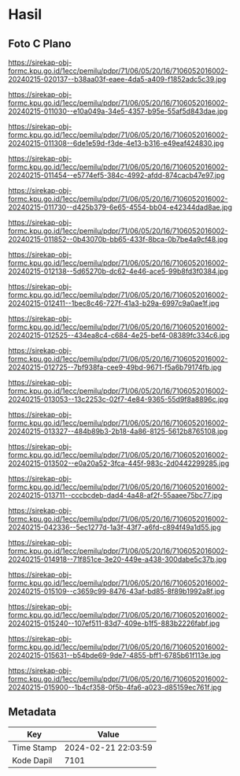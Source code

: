 # Hasil

## Foto C Plano

https://sirekap-obj-formc.kpu.go.id/1ecc/pemilu/pdpr/71/06/05/20/16/7106052016002-20240215-020137--b38aa03f-eaee-4da5-a409-f1852adc5c39.jpg

https://sirekap-obj-formc.kpu.go.id/1ecc/pemilu/pdpr/71/06/05/20/16/7106052016002-20240215-011030--e10a049a-34e5-4357-b95e-55af5d843dae.jpg

https://sirekap-obj-formc.kpu.go.id/1ecc/pemilu/pdpr/71/06/05/20/16/7106052016002-20240215-011308--6de1e59d-f3de-4e13-b316-e49eaf424830.jpg

https://sirekap-obj-formc.kpu.go.id/1ecc/pemilu/pdpr/71/06/05/20/16/7106052016002-20240215-011454--e5774ef5-384c-4992-afdd-874cacb47e97.jpg

https://sirekap-obj-formc.kpu.go.id/1ecc/pemilu/pdpr/71/06/05/20/16/7106052016002-20240215-011730--d425b379-6e65-4554-bb04-e42344dad8ae.jpg

https://sirekap-obj-formc.kpu.go.id/1ecc/pemilu/pdpr/71/06/05/20/16/7106052016002-20240215-011852--0b43070b-bb65-433f-8bca-0b7be4a9cf48.jpg

https://sirekap-obj-formc.kpu.go.id/1ecc/pemilu/pdpr/71/06/05/20/16/7106052016002-20240215-012138--5d65270b-dc62-4e46-ace5-99b8fd3f0384.jpg

https://sirekap-obj-formc.kpu.go.id/1ecc/pemilu/pdpr/71/06/05/20/16/7106052016002-20240215-012411--1bec8c46-727f-41a3-b29a-6997c9a0ae1f.jpg

https://sirekap-obj-formc.kpu.go.id/1ecc/pemilu/pdpr/71/06/05/20/16/7106052016002-20240215-012525--434ea8c4-c684-4e25-bef4-08389fc334c6.jpg

https://sirekap-obj-formc.kpu.go.id/1ecc/pemilu/pdpr/71/06/05/20/16/7106052016002-20240215-012725--7bf938fa-cee9-49bd-9671-f5a6b79174fb.jpg

https://sirekap-obj-formc.kpu.go.id/1ecc/pemilu/pdpr/71/06/05/20/16/7106052016002-20240215-013053--13c2253c-02f7-4e84-9365-55d9f8a8896c.jpg

https://sirekap-obj-formc.kpu.go.id/1ecc/pemilu/pdpr/71/06/05/20/16/7106052016002-20240215-013327--484b89b3-2b18-4a86-8125-5612b8765108.jpg

https://sirekap-obj-formc.kpu.go.id/1ecc/pemilu/pdpr/71/06/05/20/16/7106052016002-20240215-013502--e0a20a52-3fca-445f-983c-2d0442299285.jpg

https://sirekap-obj-formc.kpu.go.id/1ecc/pemilu/pdpr/71/06/05/20/16/7106052016002-20240215-013711--cccbcdeb-dad4-4a48-af2f-55aaee75bc77.jpg

https://sirekap-obj-formc.kpu.go.id/1ecc/pemilu/pdpr/71/06/05/20/16/7106052016002-20240215-042336--5ec1277d-1a3f-43f7-a6fd-c894f49a1d55.jpg

https://sirekap-obj-formc.kpu.go.id/1ecc/pemilu/pdpr/71/06/05/20/16/7106052016002-20240215-014918--71f851ce-3e20-449e-a438-300dabe5c37b.jpg

https://sirekap-obj-formc.kpu.go.id/1ecc/pemilu/pdpr/71/06/05/20/16/7106052016002-20240215-015109--c3659c99-8476-43af-bd85-8f89b1992a8f.jpg

https://sirekap-obj-formc.kpu.go.id/1ecc/pemilu/pdpr/71/06/05/20/16/7106052016002-20240215-015240--107ef511-83d7-409e-b1f5-883b2226fabf.jpg

https://sirekap-obj-formc.kpu.go.id/1ecc/pemilu/pdpr/71/06/05/20/16/7106052016002-20240215-015631--b54bde69-9de7-4855-bff1-6785b61f113e.jpg

https://sirekap-obj-formc.kpu.go.id/1ecc/pemilu/pdpr/71/06/05/20/16/7106052016002-20240215-015900--1b4cf358-0f5b-4fa6-a023-d85159ec761f.jpg


## Metadata

| Key        | Value               |
| ---------- | ------------------- |
| Time Stamp | 2024-02-21 22:03:59 |
| Kode Dapil | 7101                |



